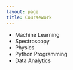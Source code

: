 ```yaml
---
layout: page
title: Coursework
---
```


* Machine Learning
* Spectroscopy
* Physics
* Python Programming
* Data Analytics
